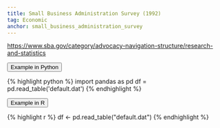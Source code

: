 ```yaml
---
title: Small Business Administration Survey (1992) 
tag: Economic 
anchor: small_business_administration_survey 
---
```


https://www.sba.gov/category/advocacy-navigation-structure/research-and-statistics

<button data-toggle="collapse" data-target="#sba-python" type="button" class="btn btn-secondary btn-lg btn-block">Example in Python</button>
<div id="sba-python" class="collapse">
{% highlight python %}
import pandas as pd
df = pd.read_table('default.dat')
{% endhighlight %}
</div>

<button data-toggle="collapse" data-target="#sba-r" type="button" class="btn btn-secondary btn-lg btn-block">Example in R</button>
<div id="sba-r" class="collapse">
{% highlight r %}
df <- pd.read_table("default.dat")
{% endhighlight %}
</div>
